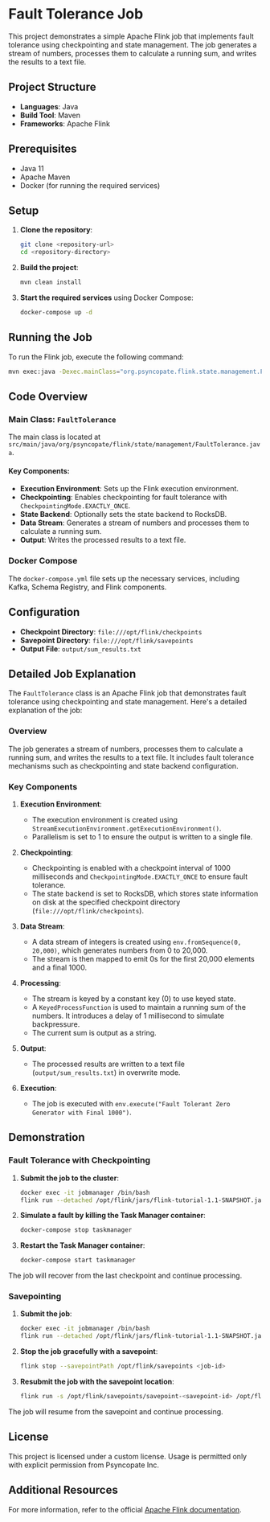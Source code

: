 # Fault Tolerance Job

This project demonstrates a simple Apache Flink job that implements fault tolerance using checkpointing and state management. The job generates a stream of numbers, processes them to calculate a running sum, and writes the results to a text file.

## Project Structure

- **Languages**: Java
- **Build Tool**: Maven
- **Frameworks**: Apache Flink

## Prerequisites

- Java 11
- Apache Maven
- Docker (for running the required services)

## Setup

1. **Clone the repository**:
    ```sh
    git clone <repository-url>
    cd <repository-directory>
    ```

2. **Build the project**:
    ```sh
    mvn clean install
    ```

3. **Start the required services** using Docker Compose:
    ```sh
    docker-compose up -d
    ```

## Running the Job

To run the Flink job, execute the following command:

```sh
mvn exec:java -Dexec.mainClass="org.psyncopate.flink.state.management.FaultTolerance"
```

## Code Overview

### Main Class: `FaultTolerance`

The main class is located at `src/main/java/org/psyncopate/flink/state/management/FaultTolerance.java`.

#### Key Components:

- **Execution Environment**: Sets up the Flink execution environment.
- **Checkpointing**: Enables checkpointing for fault tolerance with `CheckpointingMode.EXACTLY_ONCE`.
- **State Backend**: Optionally sets the state backend to RocksDB.
- **Data Stream**: Generates a stream of numbers and processes them to calculate a running sum.
- **Output**: Writes the processed results to a text file.

### Docker Compose

The `docker-compose.yml` file sets up the necessary services, including Kafka, Schema Registry, and Flink components.

## Configuration

- **Checkpoint Directory**: `file:///opt/flink/checkpoints`
- **Savepoint Directory**: `file:///opt/flink/savepoints`
- **Output File**: `output/sum_results.txt`

## Detailed Job Explanation

The `FaultTolerance` class is an Apache Flink job that demonstrates fault tolerance using checkpointing and state management. Here's a detailed explanation of the job:

### Overview
The job generates a stream of numbers, processes them to calculate a running sum, and writes the results to a text file. It includes fault tolerance mechanisms such as checkpointing and state backend configuration.

### Key Components

1. **Execution Environment**:
   - The execution environment is created using `StreamExecutionEnvironment.getExecutionEnvironment()`.
   - Parallelism is set to 1 to ensure the output is written to a single file.

2. **Checkpointing**:
   - Checkpointing is enabled with a checkpoint interval of 1000 milliseconds and `CheckpointingMode.EXACTLY_ONCE` to ensure fault tolerance.
   - The state backend is set to RocksDB, which stores state information on disk at the specified checkpoint directory (`file:///opt/flink/checkpoints`).

3. **Data Stream**:
   - A data stream of integers is created using `env.fromSequence(0, 20,000)`, which generates numbers from 0 to 20,000.
   - The stream is then mapped to emit 0s for the first 20,000 elements and a final 1000.

4. **Processing**:
   - The stream is keyed by a constant key (0) to use keyed state.
   - A `KeyedProcessFunction` is used to maintain a running sum of the numbers. It introduces a delay of 1 millisecond to simulate backpressure.
   - The current sum is output as a string.

5. **Output**:
   - The processed results are written to a text file (`output/sum_results.txt`) in overwrite mode.

6. **Execution**:
   - The job is executed with `env.execute("Fault Tolerant Zero Generator with Final 1000")`.

## Demonstration

### Fault Tolerance with Checkpointing

1. **Submit the job to the cluster**:
    ```sh
    docker exec -it jobmanager /bin/bash
    flink run --detached /opt/flink/jars/flink-tutorial-1.1-SNAPSHOT.jar
    ```

2. **Simulate a fault by killing the Task Manager container**:
    ```sh
    docker-compose stop taskmanager
    ```

3. **Restart the Task Manager container**:
    ```sh
    docker-compose start taskmanager
    ```

The job will recover from the last checkpoint and continue processing.

### Savepointing

1. **Submit the job**:
    ```sh
    docker exec -it jobmanager /bin/bash
    flink run --detached /opt/flink/jars/flink-tutorial-1.1-SNAPSHOT.jar
    ```

2. **Stop the job gracefully with a savepoint**:
    ```sh
    flink stop --savepointPath /opt/flink/savepoints <job-id>
    ```

3. **Resubmit the job with the savepoint location**:
    ```sh
    flink run -s /opt/flink/savepoints/savepoint-<savepoint-id> /opt/flink/jars/flink-tutorial-1.1-SNAPSHOT.jar
    ```

The job will resume from the savepoint and continue processing.

## License

This project is licensed under a custom license. Usage is permitted only with explicit permission from Psyncopate Inc.

## Additional Resources

For more information, refer to the official [Apache Flink documentation](https://flink.apache.org/).